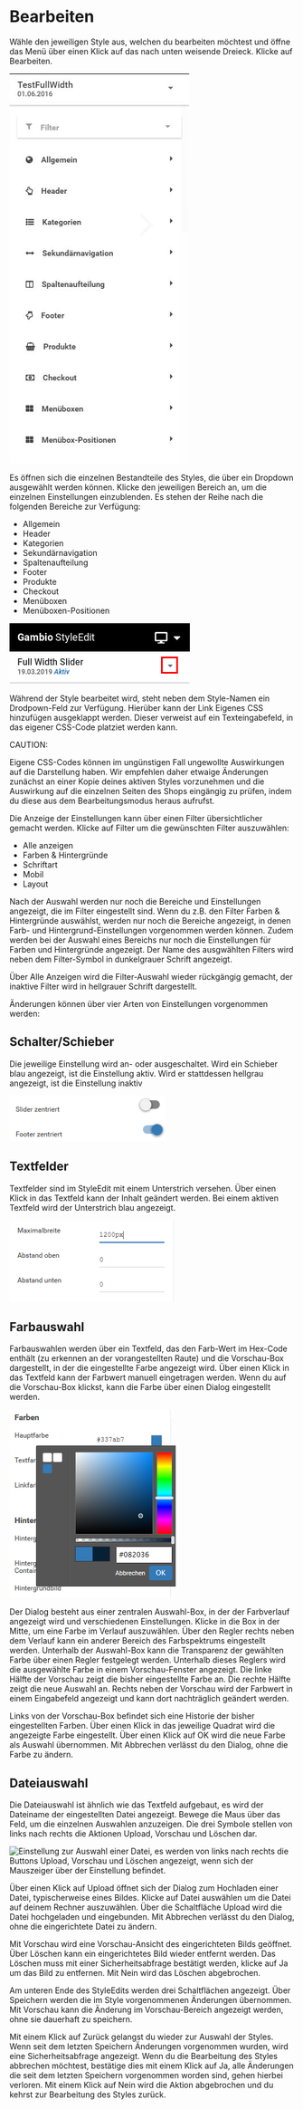 # Bearbeiten 

Wähle den jeweiligen Style aus, welchen du bearbeiten möchtest und öffne das Menü über einen Klick auf das nach unten weisende Dreieck. Klicke auf Bearbeiten.

![](Bilder/Abb136_BearbeitenEinesStyles.JPG "Bearbeiten eines Styles")

Es öffnen sich die einzelnen Bestandteile des Styles, die über ein Dropdown ausgewählt werden können. Klicke den jeweiligen Bereich an, um die einzelnen Einstellungen einzublenden. Es stehen der Reihe nach die folgenden Bereiche zur Verfügung:

-   Allgemein
-   Header
-   Kategorien
-   Sekundärnavigation
-   Spaltenaufteilung
-   Footer
-   Produkte
-   Checkout
-   Menüboxen
-   Menüboxen-Positionen

![](Bilder/StyleBearbeitenDropdown.png "Dropown neben dem Stylenamen nach Bearbeiten des Styles")

Während der Style bearbeitet wird, steht neben dem Style-Namen ein Drodpown-Feld zur Verfügung. Hierüber kann der Link Eigenes CSS hinzufügen ausgeklappt werden. Dieser verweist auf ein Texteingabefeld, in das eigener CSS-Code platziet werden kann.

CAUTION:

Eigene CSS-Codes können im ungünstigen Fall ungewollte Auswirkungen auf die Darstellung haben. Wir empfehlen daher etwaige Änderungen zunächst an einer Kopie deines aktiven Styles vorzunehmen und die Auswirkung auf die einzelnen Seiten des Shops eingängig zu prüfen, indem du diese aus dem Bearbeitungsmodus heraus aufrufst.

Die Anzeige der Einstellungen kann über einen Filter übersichtlicher gemacht werden. Klicke auf Filter um die gewünschten Filter auszuwählen:

-   Alle anzeigen
-   Farben & Hintergründe
-   Schriftart
-   Mobil
-   Layout

Nach der Auswahl werden nur noch die Bereiche und Einstellungen angezeigt, die im Filter eingestellt sind. Wenn du z.B. den Filter Farben & Hintergründe auswählst, werden nur noch die Bereiche angezeigt, in denen Farb- und Hintergrund-Einstellungen vorgenommen werden können. Zudem werden bei der Auswahl eines Bereichs nur noch die Einstellungen für Farben und Hintergründe angezeigt. Der Name des ausgwählten Filters wird neben dem Filter-Symbol in dunkelgrauer Schrift angezeigt.

Über Alle Anzeigen wird die Filter-Auswahl wieder rückgängig gemacht, der inaktive Filter wird in hellgrauer Schrift dargestellt.

Änderungen können über vier Arten von Einstellungen vorgenommen werden:

## Schalter/Schieber 

Die jeweilige Einstellung wird an- oder ausgeschaltet. Wird ein Schieber blau angezeigt, ist die Einstellung aktiv. Wird er stattdessen hellgrau angezeigt, ist die Einstellung inaktiv

![](Bilder/Abb137_StyleEdit3_styleBearbeitenAN_AUS.PNG "Eine aktive (unten) und eine inaktive Einstellung")

## Textfelder 

Textfelder sind im StyleEdit mit einem Unterstrich versehen. Über einen Klick in das Textfeld kann der Inhalt geändert werden. Bei einem aktiven Textfeld wird der Unterstrich blau angezeigt.

![](Bilder/Abb138_StyleEdit3_styleBearbeiten_Eingabe.PNG "Textfelder, das aktive Textfeld ist blau markiert")

## Farbauswahl 

Farbauswahlen werden über ein Textfeld, das den Farb-Wert im Hex-Code enthält \(zu erkennen an der vorangestellten Raute\) und die Vorschau-Box dargestellt, in der die eingestellte Farbe angezeigt wird. Über einen Klick in das Textfeld kann der Farbwert manuell eingetragen werden. Wenn du auf die Vorschau-Box klickst, kann die Farbe über einen Dialog eingestellt werden.

![](Bilder/Abb139_StyleEdit3_styleBearbeiten_Farbe.PNG "Dialog zum Ändern einer Farbe")

Der Dialog besteht aus einer zentralen Auswahl-Box, in der der Farbverlauf angezeigt wird und verschiedenen Einstellungen. Klicke in die Box in der Mitte, um eine Farbe im Verlauf auszuwählen. Über den Regler rechts neben dem Verlauf kann ein anderer Bereich des Farbspektrums eingestellt werden. Unterhalb der Auswahl-Box kann die Transparenz der gewählten Farbe über einen Regler festgelegt werden. Unterhalb dieses Reglers wird die ausgewählte Farbe in einem Vorschau-Fenster angezeigt. Die linke Hälfte der Vorschau zeigt die bisher eingestellte Farbe an. Die rechte Hälfte zeigt die neue Auswahl an. Rechts neben der Vorschau wird der Farbwert in einem Eingabefeld angezeigt und kann dort nachträglich geändert werden.

Links von der Vorschau-Box befindet sich eine Historie der bisher eingestellten Farben. Über einen Klick in das jeweilige Quadrat wird die angezeigte Farbe eingestellt. Über einen Klick auf OK wird die neue Farbe als Auswahl übernommen. Mit Abbrechen verlässt du den Dialog, ohne die Farbe zu ändern.

## Dateiauswahl 

Die Dateiauswahl ist ähnlich wie das Textfeld aufgebaut, es wird der Dateiname der eingestellten Datei angezeigt. Bewege die Maus über das Feld, um die einzelnen Auswahlen anzuzeigen. Die drei Symbole stellen von links nach rechts die Aktionen Upload, Vorschau und Löschen dar.

![](Bilder/Abb140_StyleEdit3_styleBearbeiten_Datei.PNG "Einstellung zur Auswahl einer Datei, es werden von links nach
        rechts die Buttons Upload,
        Vorschau und Löschen angezeigt,
        wenn sich der Mauszeiger über der Einstellung befindet.")

Über einen Klick auf Upload öffnet sich der Dialog zum Hochladen einer Datei, typischerweise eines Bildes. Klicke auf Datei auswählen um die Datei auf deinem Rechner auszuwählen. Über die Schaltfläche Upload wird die Datei hochgeladen und eingebunden. Mit Abbrechen verlässt du den Dialog, ohne die eingerichtete Datei zu ändern.

Mit Vorschau wird eine Vorschau-Ansicht des eingerichteten Bilds geöffnet. Über Löschen kann ein eingerichtetes Bild wieder entfernt werden. Das Löschen muss mit einer Sicherheitsabfrage bestätigt werden, klicke auf Ja um das Bild zu entfernen. Mit Nein wird das Löschen abgebrochen.

Am unteren Ende des StyleEdits werden drei Schaltflächen angezeigt. Über Speichern werden die im Style vorgenommenen Änderungen übernommen. Mit Vorschau kann die Änderung im Vorschau-Bereich angezeigt werden, ohne sie dauerhaft zu speichern.

Mit einem Klick auf Zurück gelangst du wieder zur Auswahl der Styles. Wenn seit dem letzten Speichern Änderungen vorgenommen wurden, wird eine Sicherheitsabfrage angezeigt. Wenn du die Bearbeitung des Styles abbrechen möchtest, bestätige dies mit einem Klick auf Ja, alle Änderungen die seit dem letzten Speichern vorgenommen worden sind, gehen hierbei verloren. Mit einem Klick auf Nein wird die Aktion abgebrochen und du kehrst zur Bearbeitung des Styles zurück.




